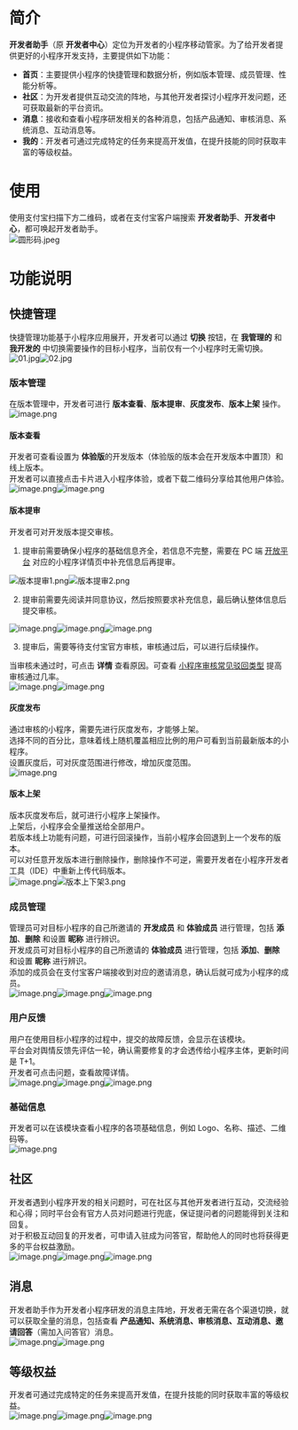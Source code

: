 # 简介
**开发者助手**（原 **开发者中心**）定位为开发者的小程序移动管家。为了给开发者提供更好的小程序开发支持，主要提供如下功能：

- **首页**：主要提供小程序的快捷管理和数据分析，例如版本管理、成员管理、性能分析等。
- **社区**：为开发者提供互动交流的阵地，与其他开发者探讨小程序开发问题，还可获取最新的平台资讯。
- **消息**：接收和查看小程序研发相关的各种消息，包括产品通知、审核消息、系统消息、互动消息等。
- **我的**：开发者可通过完成特定的任务来提高开发值，在提升技能的同时获取丰富的等级权益。
# 使用
使用支付宝扫描下方二维码，或者在支付宝客户端搜索 **开发者助手**、**开发者中心**，都可唤起开发者助手。<br />![圆形码.jpeg](https://gw.alipayobjects.com/mdn/rms_8ea4e2/afts/img/A*_54PQ6ZIDvoAAAAAAAAAAAAAARQnAQ)
# 功能说明
## 快捷管理
快捷管理功能基于小程序应用展开，开发者可以通过 **切换** 按钮，在 **我管理的** 和 **我开发的** 中切换需要操作的目标小程序，当前仅有一个小程序时无需切换。<br />![01.jpg](https://gw.alipayobjects.com/mdn/rms_8ea4e2/afts/img/A*310RRYq_mVkAAAAAAAAAAAAAARQnAQ)![02.jpg](https://gw.alipayobjects.com/mdn/rms_8ea4e2/afts/img/A*plC1Q49tSM0AAAAAAAAAAAAAARQnAQ)
### 版本管理
在版本管理中，开发者可进行 **版本查看**、**版本提审**、**灰度发布**、**版本上架** 操作。<br />![image.png](https://gw.alipayobjects.com/mdn/rms_8ea4e2/afts/img/A*MkbhS6_kKwQAAAAAAAAAAAAAARQnAQ)
#### 版本查看
开发者可查看设置为 **体验版**的开发版本（体验版的版本会在开发版本中置顶）和线上版本。<br />开发者可以直接点击卡片进入小程序体验，或者下载二维码分享给其他用户体验。<br />![image.png](https://gw.alipayobjects.com/mdn/rms_8ea4e2/afts/img/A*WHD2S6o8QpwAAAAAAAAAAAAAARQnAQ)![image.png](https://gw.alipayobjects.com/mdn/rms_8ea4e2/afts/img/A*gTLdTbyIdVcAAAAAAAAAAAAAARQnAQ)
#### 版本提审
开发者可对开发版本提交审核。

1. 提审前需要确保小程序的基础信息齐全，若信息不完整，需要在 PC 端 [开放平台](https://open.alipay.com/dev/workspace) 对应的小程序详情页中补充信息后再提审。

![版本提审1.png](https://gw.alipayobjects.com/mdn/rms_8ea4e2/afts/img/A*zhX1QJXcCUUAAAAAAAAAAAAAARQnAQ)![版本提审2.png](https://gw.alipayobjects.com/mdn/rms_8ea4e2/afts/img/A*WrN6Rb4G6mEAAAAAAAAAAAAAARQnAQ)

2. 提审前需要先阅读并同意协议，然后按照要求补充信息，最后确认整体信息后提交审核。

![image.png](https://gw.alipayobjects.com/mdn/rms_8ea4e2/afts/img/A*fTAKT63EhoUAAAAAAAAAAAAAARQnAQ)![image.png](https://gw.alipayobjects.com/mdn/rms_8ea4e2/afts/img/A*sLizQrbCGdcAAAAAAAAAAAAAARQnAQ)![image.png](https://gw.alipayobjects.com/mdn/rms_8ea4e2/afts/img/A*JvUaRKZVQcMAAAAAAAAAAAAAARQnAQ)

3. 提审后，需要等待支付宝官方审核，审核通过后，可以进行后续操作。

当审核未通过时，可点击 **详情** 查看原因。可查看 [小程序审核常见驳回类型](https://opendocs.alipay.com/mini/introduce/hftvrq) 提高审核通过几率。<br />![image.png](https://gw.alipayobjects.com/mdn/rms_8ea4e2/afts/img/A*AqpESKSeqJUAAAAAAAAAAAAAARQnAQ)![image.png](https://gw.alipayobjects.com/mdn/rms_8ea4e2/afts/img/A*Li3tRa5GJcEAAAAAAAAAAAAAARQnAQ)
#### 灰度发布
通过审核的小程序，需要先进行灰度发布，才能够上架。<br />选择不同的百分比，意味着线上随机覆盖相应比例的用户可看到当前最新版本的小程序。<br />设置灰度后，可对灰度范围进行修改，增加灰度范围。<br />![image.png](https://gw.alipayobjects.com/mdn/rms_8ea4e2/afts/img/A*5oO9TZlvNzgAAAAAAAAAAAAAARQnAQ)
#### 版本上架
版本灰度发布后，就可进行小程序上架操作。<br />上架后，小程序会全量推送给全部用户。<br />若版本线上功能有问题，可进行回滚操作，当前小程序会回退到上一个发布的版本。<br />可以对任意开发版本进行删除操作，删除操作不可逆，需要开发者在小程序开发者工具（IDE）中重新上传代码版本。<br />![image.png](https://gw.alipayobjects.com/mdn/rms_8ea4e2/afts/img/A*F9-HR6hWpCkAAAAAAAAAAAAAARQnAQ)![版本上下架3.png](https://gw.alipayobjects.com/mdn/rms_8ea4e2/afts/img/A*pm80Ra0fzh4AAAAAAAAAAAAAARQnAQ)
### 成员管理
管理员可对目标小程序的自己所邀请的 **开发成员** 和 **体验成员** 进行管理，包括 **添加**、**删除** 和设置 **昵称** 进行辨识。<br />开发成员可对目标小程序的自己所邀请的 **体验成员** 进行管理，包括 **添加**、**删除** 和设置 **昵称** 进行辨识。<br />添加的成员会在支付宝客户端接收到对应的邀请消息，确认后就可成为小程序的成员。<br />![image.png](https://gw.alipayobjects.com/mdn/rms_8ea4e2/afts/img/A*Pj9VTKZ6LOoAAAAAAAAAAAAAARQnAQ)![image.png](https://gw.alipayobjects.com/mdn/rms_8ea4e2/afts/img/A*5q6vRLYd1M8AAAAAAAAAAAAAARQnAQ)![image.png](https://gw.alipayobjects.com/mdn/rms_8ea4e2/afts/img/A*a_Y8S7GGwK0AAAAAAAAAAAAAARQnAQ)
### 用户反馈
用户在使用目标小程序的过程中，提交的故障反馈，会显示在该模块。<br />平台会对舆情反馈先评估一轮，确认需要修复的才会透传给小程序主体，更新时间是 T+1。<br />开发者可点击问题，查看故障详情。<br />![image.png](https://gw.alipayobjects.com/mdn/rms_8ea4e2/afts/img/A*-o2OTKnY4k0AAAAAAAAAAAAAARQnAQ)![image.png](https://gw.alipayobjects.com/mdn/rms_8ea4e2/afts/img/A*QDoyR4CdCuUAAAAAAAAAAAAAARQnAQ)![image.png](https://gw.alipayobjects.com/mdn/rms_8ea4e2/afts/img/A*QOjHTYPeUgwAAAAAAAAAAAAAARQnAQ)
### 基础信息
开发者可以在该模块查看小程序的各项基础信息，例如 Logo、名称、描述、二维码等。<br />![image.png](https://gw.alipayobjects.com/mdn/rms_8ea4e2/afts/img/A*jinxRrtJATkAAAAAAAAAAAAAARQnAQ)
## 社区
开发者遇到小程序开发的相关问题时，可在社区与其他开发者进行互动，交流经验和心得；同时平台会有官方人员对问题进行兜底，保证提问者的问题能得到关注和回复。<br />对于积极互动回复的开发者，可申请入驻成为问答官，帮助他人的同时也将获得更多的平台权益激励。<br />![image.png](https://gw.alipayobjects.com/mdn/rms_8ea4e2/afts/img/A*RwdYT5yTOesAAAAAAAAAAAAAARQnAQ)![image.png](https://gw.alipayobjects.com/mdn/rms_8ea4e2/afts/img/A*Ma4uQKJwKjUAAAAAAAAAAAAAARQnAQ)![image.png](https://gw.alipayobjects.com/mdn/rms_8ea4e2/afts/img/A*nyOITZaDGbQAAAAAAAAAAAAAARQnAQ)
## 消息
开发者助手作为开发者小程序研发的消息主阵地，开发者无需在各个渠道切换，就可以获取全量的消息，包括查看 **产品通知、系统消息、审核消息、互动消息、邀请回答**（需加入问答官）消息。<br />![image.png](https://gw.alipayobjects.com/mdn/rms_8ea4e2/afts/img/A*IJeeRLAZ3_AAAAAAAAAAAAAAARQnAQ)![image.png](https://gw.alipayobjects.com/mdn/rms_8ea4e2/afts/img/A*aAGeRJF39qgAAAAAAAAAAAAAARQnAQ)
## 等级权益
开发者可通过完成特定的任务来提高开发值，在提升技能的同时获取丰富的等级权益。<br />![image.png](https://gw.alipayobjects.com/mdn/rms_8ea4e2/afts/img/A*b6ZjQpQruZoAAAAAAAAAAAAAARQnAQ)![image.png](https://gw.alipayobjects.com/mdn/rms_8ea4e2/afts/img/A*ZhrTSr58H08AAAAAAAAAAAAAARQnAQ)![image.png](https://gw.alipayobjects.com/mdn/rms_8ea4e2/afts/img/A*OIkORolaLV8AAAAAAAAAAAAAARQnAQ)
